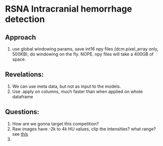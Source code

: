 # RSNA Intracranial hemorrhage detection


## Approach

1. use global windowing params, save int16 npy files (dcm.pixel_array only, 500KB), do windowing on the fly. NOPE. npy files will take a 400GB of space.






## Revelations:

1. We can use meta data, but not as input to the models.
2. Use .apply on columns, much faster than when applied on whole dataframe



## Questions:

1. How are we gonna target this competition?
2. Raw images have -2k to 4k HU values, clip the intensities? what range? see [this](https://www.kaggle.com/samusram/eda-windowing-allowed-per-rules)
2.
